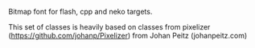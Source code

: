 Bitmap font for flash, cpp and neko targets.

This set of classes is heavily based on classes from pixelizer (https://github.com/johanp/Pixelizer) from Johan Peitz (johanpeitz.com)